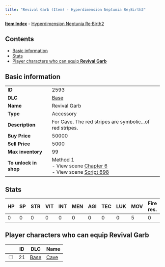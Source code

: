 ```yaml
---
title: "Revival Garb (Item) - Hyperdimension Neptunia Re;Birth2"
---
```


[**Item Index**](/neptunia/rb2/item/index.html) - [Hyperdimension Neptunia Re;Birth2](/neptunia/rb2)

## Contents

- [Basic information](#basic-information)
- [Stats](#stats)
- [Player characters who can equip **Revival Garb**](#player-characters-who-can-equip-revival-garb)

## Basic information

|   |   |
| -- | -- |
| **ID** | 2593 |
| **DLC** | [Base](/neptunia/rb2/dlc/0-base.html) |
| **Name** | Revival Garb |
| **Type** | Accessory |
| **Description** | For Cave. The red stripes are symbolic...of red stripes. |
| **Buy Price** | 50000 |
| **Sell Price** | 5000 |
| **Max inventory** | 99 |
| **To unlock in shop** | Method 1<br />- View scene [Chapter 6](/neptunia/rb2/scene/0-401-chapter-6.html)<br />- View scene [Script 698](/neptunia/rb2/scene/0-698-script-698.html) |

## Stats

| HP | SP | STR | VIT | INT | MEN | AGI | TEC | LUK | MOV | Fire res. | Ice res. | Wind res. | Lightning res. |
| -- | -- | --- | --- | --- | --- | --- | --- | --- | --- | --------- | -------- | --------- | -------------- |
| 0 | 0 | 0 | 0 | 0 | 0 | 0 | 0 | 0 | 5 | 0 | 0 | 0 | 0 |

## Player characters who can equip **Revival Garb**

|    | ID | DLC | Name |
| -- | -- | --- | ---- |
| <input type="checkbox" id="rb2-player-0-21" class="trackbox" /> | 21 | [Base](/neptunia/rb2/dlc/0-base.html) | [Cave](/neptunia/rb2/player/0-21-cave.html) |